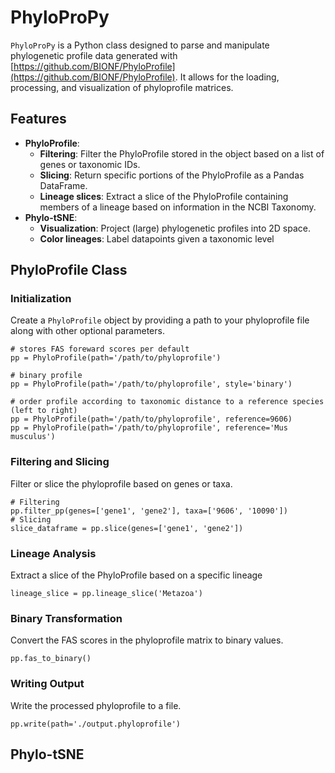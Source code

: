 # PhyloProPy

`PhyloProPy` is a Python class designed to parse and manipulate phylogenetic profile data generated with [https://github.com/BIONF/PhyloProfile](https://github.com/BIONF/PhyloProfile). It allows for the loading, processing, and visualization of phyloprofile matrices.

## Features

- **PhyloProfile**:
  - **Filtering**: Filter the PhyloProfile stored in the object based on a list of genes or taxonomic IDs.
  - **Slicing**: Return specific portions of the PhyloProfile as a Pandas DataFrame.
  - **Lineage slices**: Extract a slice of the PhyloProfile containing members of a lineage based on information in the NCBI Taxonomy.
- **Phylo-tSNE**:
  - **Visualization**: Project (large) phylogenetic profiles into 2D space.
  - **Color lineages**: Label datapoints given a taxonomic level

## PhyloProfile Class

### Initialization

Create a `PhyloProfile` object by providing a path to your phyloprofile file along with other optional parameters.

```
# stores FAS foreward scores per default
pp = PhyloProfile(path='/path/to/phyloprofile')

# binary profile
pp = PhyloProfile(path='/path/to/phyloprofile', style='binary')

# order profile according to taxonomic distance to a reference species (left to right)
pp = PhyloProfile(path='/path/to/phyloprofile', reference=9606)
pp = PhyloProfile(path='/path/to/phyloprofile', reference='Mus musculus')

```

### Filtering and Slicing

Filter or slice the phyloprofile based on genes or taxa.

```
# Filtering 
pp.filter_pp(genes=['gene1', 'gene2'], taxa=['9606', '10090'])
# Slicing
slice_dataframe = pp.slice(genes=['gene1', 'gene2'])
```

### Lineage Analysis

Extract a slice of the PhyloProfile based on a specific lineage

```
lineage_slice = pp.lineage_slice('Metazoa')
```

### Binary Transformation

Convert the FAS scores in the phyloprofile matrix to binary values.

```
pp.fas_to_binary()
```

### Writing Output

Write the processed phyloprofile to a file.

```
pp.write(path='./output.phyloprofile')
```

## Phylo-tSNE








